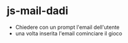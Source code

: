 js-mail-dadi
===

- Chiedere con un prompt l'email dell'utente
- una volta inserita l'email cominciare il gioco

